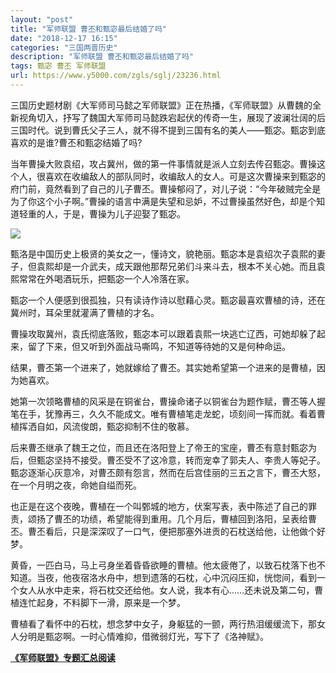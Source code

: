 ```yaml
---
layout: "post"
title: "军师联盟 曹丕和甄宓最后结婚了吗"
date: "2018-12-17 16:15"
categories: "三国两晋历史"
description: "军师联盟 曹丕和甄宓最后结婚了吗"
tags: 甄宓 曹丕 军师联盟
url: https://www.y5000.com/zgls/sglj/23236.html
---
```






三国历史题材剧《大军师司马懿之军师联盟》正在热播，《军师联盟》从曹魏的全新视角切入，抒写了魏国大军师司马懿跌宕起伏的传奇一生，展现了波澜壮阔的后三国时代。说到曹氏父子三人，就不得不提到三国有名的美人——甄宓。甄宓到底喜欢的是谁?曹丕和甄宓结婚了吗?

当年曹操大败袁绍，攻占冀州，做的第一件事情就是派人立刻去传召甄宓。曹操这个人，很喜欢在收编敌人的部队同时，收编敌人的女人。可是这次曹操来到甄宓的府门前，竟然看到了自己的儿子曹丕。曹操郁闷了，对儿子说：“今年破贼完全是为了你这个小子啊。”曹操的语言中满是失望和忌妒，不过曹操虽然好色，却是个知道轻重的人，于是，曹操为儿子迎娶了甄宓。

![](https://img.y5000.com/uploads/allimg/170705/8-1FF5154314155.jpg)

甄洛是中国历史上极贤的美女之一，懂诗文，貌艳丽。甄宓本是袁绍次子袁熙的妻子，但袁熙却是一介武夫，成天跟他那帮兄弟们斗来斗去，根本不关心她。而且袁熙常常在外喝酒玩乐，把甄宓一个人冷落在家。

甄宓一个人便感到很孤独，只有读诗作诗以慰藉心灵。甄宓最喜欢曹植的诗，还在冀州时，耳朵里就灌满了曹植的才名。

曹操攻取冀州，袁氏彻底落败，甄宓本可以跟着袁熙一块逃亡辽西，可她却躲了起来，留了下来，但又听到外面战马嘶鸣，不知道等待她的又是何种命运。

结果，曹丕第一个进来了，她就嫁给了曹丕。其实她希望第一个进来的是曹植，因为她喜欢。

她第一次领略曹植的风采是在铜雀台，曹操命诸子以铜雀台为题作赋，曹丕等人握笔在手，犹豫再三，久久不能成文。唯有曹植笔走龙蛇，顷刻间一挥而就。看着曹植挥洒自如，风流俊朗，甄宓抑制不住的敬慕。

后来曹丕继承了魏王之位，而且还在洛阳登上了帝王的宝座，曹丕有意封甄宓为后，但甄宓坚持不接受。曹丕受不了这冷意，转而宠幸了郭夫人、李贵人等妃子。甄宓逐渐心灰意冷，对曹丕颇有怨言，然而在后宫佳丽的三五之言下，曹丕大怒，在一个月明之夜，命她自缢而死。

也正是在这个夜晚，曹植在一个叫鄄城的地方，伏案写表，表中陈述了自己的罪责，颂扬了曹丕的功绩，希望能得到重用。几个月后，曹植回到洛阳，呈表给曹丕。曹丕看后，只是深深叹了一口气，便把那塞外进贡的石枕送给他，让他做个好梦。

黄昏，一匹白马，马上弓身坐着昏昏欲睡的曹植。他太疲倦了，以致石枕落下也不知道。当夜，他夜宿洛水舟中，想到遗落的石枕，心中沉闷压抑，恍惚间，看到一个女人从水中走来，将石枕交还给他。女人说，我本有心……还未说及第二句，曹植连忙起身，不料脚下一滑，原来是一个梦。

曹植看了看怀中的石枕，想念梦中女子，身躯猛的一颤，两行热泪缓缓流下，那女人分明是甄宓啊。一时心情难抑，借微弱灯光，写下了《洛神赋》。

**[《军师联盟》专题汇总阅读](https://www.y5000.com/zgls/sglj/23240.html)**
